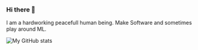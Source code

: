 ### Hi there 👋
I am a hardworking peacefull human being. Make Software and sometimes play around ML.

 ![My GitHub stats](https://github-readme-stats.vercel.app/api?username=gromdimon&count_private=true&show_icons=true&theme=transparent)

